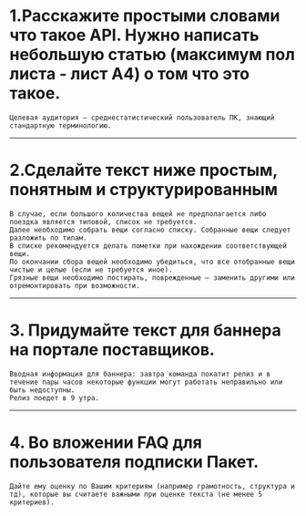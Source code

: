 # 1.Расскажите простыми словами что такое API. Нужно написать небольшую статью (максимум пол листа - лист А4) о том что это такое. 
	Целевая аудитория – среднестатистический пользователь ПК, знающий стандартную терминологию.
___ 
# 2.Сделайте текст ниже простым, понятным и структурированным

	В случае, если большого количества вещей не предполагается либо поездка является типовой, список не требуется. 
	Далее необходимо собрать вещи согласно списку. Собранные вещи следует разложить по типам. 
	В списке рекомендуется делать пометки при нахождении соответствующей вещи. 
	По окончании сбора вещей необходимо убедиться, что все отобранные вещи чистые и целые (если не требуется иное). 
	Грязные вещи необходимо постирать, поврежденные – заменить другими или отремонтировать при возможности.
___
# 3. Придумайте текст для баннера на портале поставщиков. 
	Вводная информация для баннера: завтра команда покатит релиз и в течение пары часов некоторые функции могут работать неправильно или быть недоступны. 
	Релиз поедет в 9 утра.
___
# 4. Во вложении FAQ для пользователя подписки Пакет. 
	Дайте ему оценку по Вашим критериям (например грамотность, структура и тд), которые вы считаете важными при оценке текста (не менее 5 критериев).
